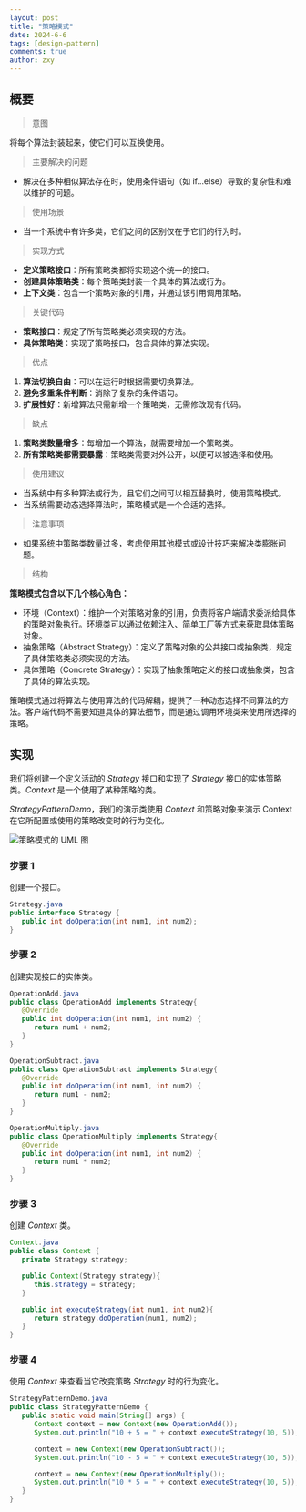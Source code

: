 ```yaml
---
layout: post
title: "策略模式"
date: 2024-6-6
tags: [design-pattern]
comments: true
author: zxy
---
```


## 概要

> 意图

将每个算法封装起来，使它们可以互换使用。

> 主要解决的问题

- 解决在多种相似算法存在时，使用条件语句（如 if...else）导致的复杂性和难以维护的问题。

> 使用场景

- 当一个系统中有许多类，它们之间的区别仅在于它们的行为时。

> 实现方式

- **定义策略接口**：所有策略类都将实现这个统一的接口。
- **创建具体策略类**：每个策略类封装一个具体的算法或行为。
- **上下文类**：包含一个策略对象的引用，并通过该引用调用策略。

> 关键代码

- **策略接口**：规定了所有策略类必须实现的方法。
- **具体策略类**：实现了策略接口，包含具体的算法实现。

> 优点

1. **算法切换自由**：可以在运行时根据需要切换算法。
2. **避免多重条件判断**：消除了复杂的条件语句。
3. **扩展性好**：新增算法只需新增一个策略类，无需修改现有代码。

> 缺点

1. **策略类数量增多**：每增加一个算法，就需要增加一个策略类。
2. **所有策略类都需要暴露**：策略类需要对外公开，以便可以被选择和使用。

> 使用建议

- 当系统中有多种算法或行为，且它们之间可以相互替换时，使用策略模式。
- 当系统需要动态选择算法时，策略模式是一个合适的选择。

> 注意事项

- 如果系统中策略类数量过多，考虑使用其他模式或设计技巧来解决类膨胀问题。

> 结构

**策略模式包含以下几个核心角色：**

- 环境（Context）：维护一个对策略对象的引用，负责将客户端请求委派给具体的策略对象执行。环境类可以通过依赖注入、简单工厂等方式来获取具体策略对象。
- 抽象策略（Abstract Strategy）：定义了策略对象的公共接口或抽象类，规定了具体策略类必须实现的方法。
- 具体策略（Concrete Strategy）：实现了抽象策略定义的接口或抽象类，包含了具体的算法实现。

策略模式通过将算法与使用算法的代码解耦，提供了一种动态选择不同算法的方法。客户端代码不需要知道具体的算法细节，而是通过调用环境类来使用所选择的策略。

## 实现

我们将创建一个定义活动的 _Strategy_ 接口和实现了 _Strategy_ 接口的实体策略类。_Context_ 是一个使用了某种策略的类。

_StrategyPatternDemo_，我们的演示类使用 _Context_ 和策略对象来演示 Context 在它所配置或使用的策略改变时的行为变化。

![策略模式的 UML 图](https://www.runoob.com/wp-content/uploads/2014/08/strategy_pattern_uml_diagram.jpg)

### 步骤 1

创建一个接口。

```java
Strategy.java
public interface Strategy {
   public int doOperation(int num1, int num2);
}
```

### 步骤 2

创建实现接口的实体类。

```java
OperationAdd.java
public class OperationAdd implements Strategy{
   @Override
   public int doOperation(int num1, int num2) {
      return num1 + num2;
   }
}

OperationSubtract.java
public class OperationSubtract implements Strategy{
   @Override
   public int doOperation(int num1, int num2) {
      return num1 - num2;
   }
}

OperationMultiply.java
public class OperationMultiply implements Strategy{
   @Override
   public int doOperation(int num1, int num2) {
      return num1 * num2;
   }
}
```

### 步骤 3

创建 _Context_ 类。

```java
Context.java
public class Context {
   private Strategy strategy;

   public Context(Strategy strategy){
      this.strategy = strategy;
   }

   public int executeStrategy(int num1, int num2){
      return strategy.doOperation(num1, num2);
   }
}
```

### 步骤 4

使用 _Context_ 来查看当它改变策略 _Strategy_ 时的行为变化。

```java
StrategyPatternDemo.java
public class StrategyPatternDemo {
   public static void main(String[] args) {
      Context context = new Context(new OperationAdd());
      System.out.println("10 + 5 = " + context.executeStrategy(10, 5));

      context = new Context(new OperationSubtract());
      System.out.println("10 - 5 = " + context.executeStrategy(10, 5));

      context = new Context(new OperationMultiply());
      System.out.println("10 * 5 = " + context.executeStrategy(10, 5));
   }
}
```
